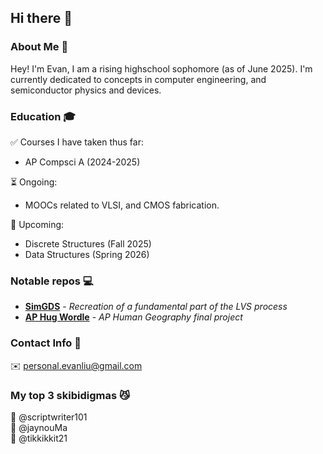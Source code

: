 ## Hi there 👋

### About Me 📖

Hey! I'm Evan, I am a rising highschool sophomore (as of June 2025).
I'm currently dedicated to concepts in computer engineering, and semiconductor physics
and devices.

### Education 🎓
✅ Courses I have taken thus far:
  - AP Compsci A (2024-2025)

⏳ Ongoing:
  - MOOCs related to VLSI, and CMOS fabrication.

📆 Upcoming:
  - Discrete Structures (Fall 2025)
  - Data Structures (Spring 2026)

### Notable repos 💻
- [**SimGDS**](https://github.com/evanliu-at-icstudents/simgds) -
  _Recreation of a fundamental part of the LVS process_
- [**AP Hug Wordle**](https://github.com/evanliu-at-icstudents/aphugwordle) -
  _AP Human Geography final project_

### Contact Info 💬
✉️ personal.evanliu@gmail.com

### My top 3 skibidigmas 😼
🥇 @scriptwriter101  
🥈 @jaynouMa  
🥉 @tikkikkit21  
<!--
**evanliu-at-icstudents/evanliu-at-icstudents** is a ✨ _special_ ✨ repository because its `README.md` (this file) appears on your GitHub profile.

Here are some ideas to get you started:

- 🔭 I’m currently working on ...
- 🌱 I’m currently learning ...
- 👯 I’m looking to collaborate on ...
- 🤔 I’m looking for help with ...
- 💬 Ask me about ...
- 📫 How to reach me: ...
- 😄 Pronouns: ...
- ⚡ Fun fact: ...
-->
